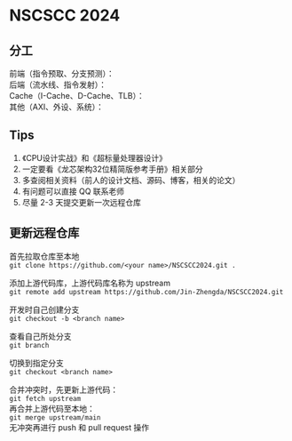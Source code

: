 # NSCSCC 2024

## 分工

前端（指令预取、分支预测）：  
后端（流水线、指令发射）：  
Cache（I-Cache、D-Cache、TLB）：  
其他（AXI、外设、系统）：  

## Tips

1. 《CPU设计实战》和《超标量处理器设计》
2. 一定要看《龙芯架构32位精简版参考手册》相关部分
3. 多查阅相关资料（前人的设计文档、源码、博客，相关的论文）
4. 有问题可以直接 QQ 联系老师
5. 尽量 2-3 天提交更新一次远程仓库

## 更新远程仓库

首先拉取仓库至本地  
`git clone https://github.com/<your name>/NSCSCC2024.git .`  

添加上游代码库，上游代码库名称为 upstream  
`git remote add upstream https://github.com/Jin-Zhengda/NSCSCC2024.git`  

开发时自己创建分支  
`git checkout -b <branch name>`  

查看自己所处分支  
`git branch`  

切换到指定分支  
`git checkout <branch name>`  

合并冲突时，先更新上游代码：  
`git fetch upstream`  
再合并上游代码至本地：  
`git merge upstream/main`  
无冲突再进行 push 和 pull request 操作  
